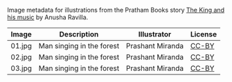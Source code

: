 Image metadata for illustrations from the Pratham Books story [The King and his music](https://storyweaver.org.in/stories/2511-the-king-and-his-music) by Anusha Ravilla.

Image | Description | Illustrator | License
----- | ----------- | ----------- | -------
01.jpg | Man singing in the forest | Prashant Miranda | [CC-BY](https://creativecommons.org/licenses/by/4.0/)
02.jpg | Man singing in the forest | Prashant Miranda | [CC-BY](https://creativecommons.org/licenses/by/4.0/)
03.jpg | Man singing in the forest | Prashant Miranda | [CC-BY](https://creativecommons.org/licenses/by/4.0/)
